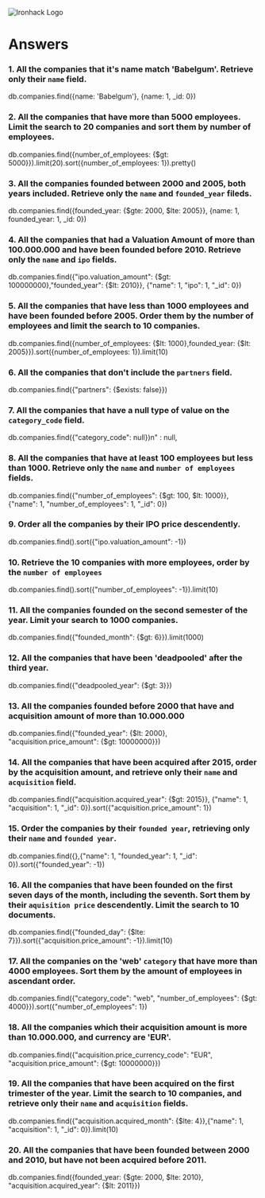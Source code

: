 ![Ironhack Logo](https://i.imgur.com/1QgrNNw.png)

# Answers

### 1. All the companies that it's name match 'Babelgum'. Retrieve only their `name` field.

<!-- Your Code Goes Here -->
db.companies.find({name: 'Babelgum'}, {name: 1, _id: 0})

### 2. All the companies that have more than 5000 employees. Limit the search to 20 companies and sort them by **number of employees**.

<!-- Your Code Goes Here -->
db.companies.find({number_of_employees: {$gt: 5000}}).limit(20).sort({number_of_employees: 1}).pretty()
### 3. All the companies founded between 2000 and 2005, both years included. Retrieve only the `name` and `founded_year` fileds.

<!-- Your Code Goes Here -->
db.companies.find({founded_year: {$gte: 2000, $lte: 2005}}, {name: 1, founded_year: 1, _id: 0})
### 4. All the companies that had a Valuation Amount of more than 100.000.000 and have been founded before 2010. Retrieve only the `name` and `ipo` fields.

<!-- Your Code Goes Here -->
db.companies.find({"ipo.valuation_amount": {$gt: 100000000},"founded_year": {$lt: 2010}}, {"name": 1, "ipo": 1, "_id": 0})
### 5. All the companies that have less than 1000 employees and have been founded before 2005. Order them by the number of employees and limit the search to 10 companies.

<!-- Your Code Goes Here -->
db.companies.find({number_of_employees: {$lt: 1000},founded_year: {$lt: 2005}}).sort({number_of_employees: 1}).limit(10)
### 6. All the companies that don't include the `partners` field.

<!-- Your Code Goes Here -->
db.companies.find({"partners": {$exists: false}})
### 7. All the companies that have a null type of value on the `category_code` field.

<!-- Your Code Goes Here -->
db.companies.find({"category_code": null})n" : null,
### 8. All the companies that have at least 100 employees but less than 1000. Retrieve only the `name` and `number of employees` fields.

<!-- Your Code Goes Here -->
db.companies.find({"number_of_employees": {$gt: 100, $lt: 1000}}, {"name": 1, "number_of_employees": 1, "_id": 0})
### 9. Order all the companies by their IPO price descendently.

<!-- Your Code Goes Here -->
db.companies.find().sort({"ipo.valuation_amount": -1})
### 10. Retrieve the 10 companies with more employees, order by the `number of employees`

<!-- Your Code Goes Here -->
db.companies.find().sort({"number_of_employees": -1}).limit(10)
### 11. All the companies founded on the second semester of the year. Limit your search to 1000 companies.

<!-- Your Code Goes Here -->
db.companies.find({"founded_month": {$gt: 6}}).limit(1000)
### 12. All the companies that have been 'deadpooled' after the third year.

<!-- Your Code Goes Here -->
db.companies.find({"deadpooled_year": {$gt: 3}})
### 13. All the companies founded before 2000 that have and acquisition amount of more than 10.000.000

<!-- Your Code Goes Here -->
db.companies.find({"founded_year": {$lt: 2000}, "acquisition.price_amount": {$gt: 10000000}})

### 14. All the companies that have been acquired after 2015, order by the acquisition amount, and retrieve only their `name` and `acquisition` field.

<!-- Your Code Goes Here -->
db.companies.find({"acquisition.acquired_year": {$gt: 2015}}, {"name": 1, "acquisition": 1, "_id": 0}).sort({"acquisition.price_amount": 1})
### 15. Order the companies by their `founded year`, retrieving only their `name` and `founded year`.

<!-- Your Code Goes Here -->
db.companies.find({},{"name": 1, "founded_year": 1, "_id": 0}).sort({"founded_year": -1})
### 16. All the companies that have been founded on the first seven days of the month, including the seventh. Sort them by their `aquisition price` descendently. Limit the search to 10 documents.

<!-- Your Code Goes Here -->
db.companies.find({"founded_day": {$lte: 7}}).sort({"acquisition.price_amount": -1}).limit(10)
### 17. All the companies on the 'web' `category` that have more than 4000 employees. Sort them by the amount of employees in ascendant order.

<!-- Your Code Goes Here -->
db.companies.find({"category_code": "web", "number_of_employees": {$gt: 4000}}).sort({"number_of_employees": 1})
### 18. All the companies which their acquisition amount is more than 10.000.000, and currency are 'EUR'.

<!-- Your Code Goes Here -->
db.companies.find({"acquisition.price_currency_code": "EUR", "acquisition.price_amount": {$gt: 10000000}})
### 19. All the companies that have been acquired on the first trimester of the year. Limit the search to 10 companies, and retrieve only their `name` and `acquisition` fields.

<!-- Your Code Goes Here -->
db.companies.find({"acquisition.acquired_month": {$lte: 4}},{"name": 1, "acquisition": 1, "_id": 0}).limit(10)
### 20. All the companies that have been founded between 2000 and 2010, but have not been acquired before 2011.
<!-- Your Code Goes Here -->
db.companies.find({founded_year: {$gte: 2000, $lte: 2010}, "acquisition.acquired_year": {$lt: 2011}})
